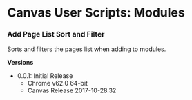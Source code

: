 # Canvas User Scripts: Modules

### Add Page List Sort and Filter

Sorts and filters the pages list when adding to modules.

**Versions**

- 0.0.1: Initial Release
  - Chrome v62.0 64-bit
  - Canvas Release 2017-10-28.32
